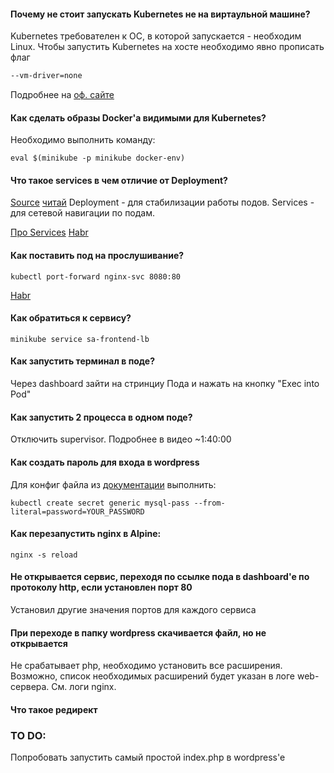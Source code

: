 #### Почему не стоит запускать Kubernetes не на виртаульной машине?

Kubernetes требователен к ОС, в которой запускается - необходим Linux. Чтобы запустить Kubernetes на хосте необходимо
явно прописать флаг

````bash
--vm-driver=none
````

Подробнее на [оф. сайте](https://kubernetes.io/ru/docs/setup/learning-environment/minikube/#%D1%83%D0%BA%D0%B0%D0%B7%D0%B0%D0%BD%D0%B8%D0%B5-%D0%B4%D1%80%D0%B0%D0%B9%D0%B2%D0%B5%D1%80%D0%B0-%D0%B2%D0%B8%D1%80%D1%82%D1%83%D0%B0%D0%BB%D1%8C%D0%BD%D0%BE%D0%B9-%D0%BC%D0%B0%D1%88%D0%B8%D0%BD%D1%8B)

#### Как сделать образы Docker'a видимыми для Kubernetes?

Необходимо выполнить команду:

````
eval $(minikube -p minikube docker-env)
````

#### Что такое services в чем отличие от Deployment?

[Source](https://kubernetes.io/docs/concepts/services-networking/service/#motivation)
[читай](https://matthewpalmer.net/kubernetes-app-developer/articles/service-kubernetes-example-tutorial.html#:~:text=What's%20the%20difference%20between%20a,to%20a%20set%20of%20pods.&text=Then%20our%20service%20could%20route,them%20based%20on%20their%20labels.)
Deployment - для стабилизации работы подов. Services - для сетевой навигации по подам.

[Про Services](https://kubernetes.io/ru/docs/tutorials/kubernetes-basics/expose/expose-intro/)
[Habr](https://habr.com/ru/company/ruvds/blog/438984/)

#### Как поставить под на прослушивание?

````
kubectl port-forward nginx-svc 8080:80
````
[Habr](https://habr.com/ru/company/ruvds/blog/438984/)


#### Как обратиться к сервису?

````
minikube service sa-frontend-lb
````

#### Как запустить терминал в поде?

Через dashboard зайти на стринциу Пода и нажать на кнопку "Exec into Pod"

#### Как запустить 2 процесса в одном поде?

Отключить supervisor. Подробнее в видео ~1:40:00

#### Как создать пароль для входа в wordpress

Для конфиг файла из [документации](https://raw.githubusercontent.com/kubernetes/website/master/content/en/examples/application/wordpress/mysql-deployment.yaml)
выполнить:

````
kubectl create secret generic mysql-pass --from-literal=password=YOUR_PASSWORD
````

#### Как перезапустить nginx в Alpine:

````
nginx -s reload
````

#### Не открывается сервис, переходя по ссылке пода в dashboard'e по протоколу http, если установлен порт 80

Установил другие значения портов для каждого сервиса


#### При переходе в папку wordpress скачивается файл, но не открывается

Не срабатывает php, необходимо установить все расширения. Возможно, список необходимых расширений будет указан в логе 
web-сервера. См. логи nginx.

#### Что такое редирект

### TO DO:

Попробовать запустить самый простой index.php в wordpress'e

